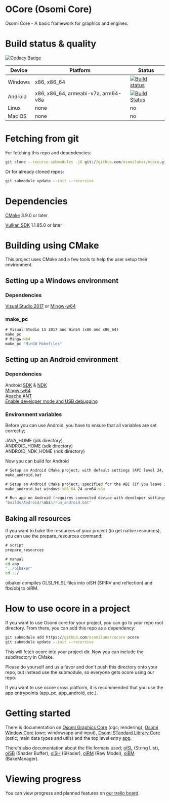 # OCore (Osomi Core)
Osomi Core - A basic framework for graphics and engines.

# Build status & quality

[![Codacy Badge](https://api.codacy.com/project/badge/Grade/dc530b2832e64edc8b2f320e0f38bf50)](https://www.codacy.com/app/niels_3/ocore?utm_source=github.com&amp;utm_medium=referral&amp;utm_content=OsomiLunar/ocore&amp;utm_campaign=Badge_Grade)

| Device        | Platform           | Status  |
| ------------- | ------------- | ----- |
| Windows      |  x86, x86_64 | [![Build status](https://ci.appveyor.com/api/projects/status/mtmreeiiey3y1ksd?svg=true)](https://ci.appveyor.com/project/OsomiLunar/ocore) |
| Android      | x86, x86_64, armeabi-v7a, arm64-v8a      |   [![Build Status](https://travis-ci.com/OsomiLunar/ocore.svg?branch=OCore_v2)](https://travis-ci.com/OsomiLunar/ocore) ||
| Linux | none      |    no |
| Mac OS | none      |    no |
# Fetching from git

For fetching this repo and dependencies:

```bat
git clone --recurse-submodules -j8 git://github.com/osomilunar/ocore.git
```

Or for already cloned repos:

```bat
git submodule update --init --recursive 
```

# Dependencies

[CMake](https://cmake.org/download/) 3.9.0 or later

[Vulkan SDK](https://www.lunarg.com/vulkan-sdk/) 1.1.85.0 or later

# Building using CMake

This project uses CMake and a few tools to help the user setup their environment.
## Setting up a Windows environment
### Dependencies

[Visual Studio 2017](https://docs.microsoft.com/en-us/visualstudio/install/install-visual-studio?view=vs-2017) or [Mingw-w64](https://mingw-w64.org/)

### make_pc

```bat
# Visual Studio 15 2017 and Win64 (x86 and x86_64)
make_pc
# Mingw-w64
make_pc "MinGW Makefiles"
```
## Setting up an Android environment

### Dependencies

Android [SDK](https://developer.android.com/studio/install) & [NDK](https://developer.android.com/ndk/)  
[Mingw-w64](https://mingw-w64.org/)  
[Apache ANT](https://ant.apache.org/bindownload.cgi)  
[Enable developer mode and USB debugging](https://android.gadgethacks.com/how-to/android-basics-enable-developer-options-usb-debugging-0161948/)

### Environment variables

Before you can use Android, you have to ensure that all variables are set correctly;

JAVA_HOME (jdk directory)  
ANDROID_HOME (sdk directory)  
ANDROID_NDK_HOME (ndk directory)

Now you can build for Android

```bat
# Setup an Android CMake project; with default settings (API level 24, arm64-v8a/armeabi-v7a/x86/x64 architecture and windows-x86_64 environment)
make_android.bat

# Setup an Android CMake project; specified for the ABI (if you leave it out, it will create 4 different ABI directories)
make_android.bat windows-x86_64 24 arm64-v8a

# Run app on Android (requires connected device with developer settings)
"builds/Android/%abi%/run_android.bat"
```
## Baking all resources
If you want to bake the resources of your project (to get native resources), you can use the prepare_resources command:

```bat
# script
prepare_resources

# manual
cd app
"../oibaker"
cd ../
```

oibaker compiles GLSL/HLSL files into oiSH (SPIRV and reflection) and fbx/obj to oiRM.

# How to use ocore in a project

If you want to use Osomi core for your project, you can go to your repo root directory. From there, you can add this repo as a dependency:
```bat
git submodule add https://github.com/osomilunar/ocore ocore
git submodule update --init --recursive 
```
This will fetch ocore into your project dir. Now you can include the subdirectory in CMake.

Please do yourself and us a favor and don't push this directory onto your repo, but instead use the submodule, so everyone gets ocore using our repo.

If you want to use ocore cross platform, it is recommended that you use the app entrypoints (app_pc, app_android, etc.).
# Getting started
There is documentation on [Osomi Graphics Core](docs/ogc.md) (ogc; rendering), [Osomi Window Core](docs/owc.md) (owc; window/app and input), [Osomi STandard Library Core](docs/ostlc.md) (ostlc; main data types and utils) and the top level entry [app](docs/app.md).

There's also documentation about the file formats used; [oiSL](docs/oiSL.md) (String List), [oiSB](docs/oiSB.md) (Shader Buffer), [oiSH](docs/oiSH.md) (SHader), [oiRM](docs/oiRM.md) (Raw Model), [oiBM](docs/oiBM.md) (BakeManager).

# Viewing progress
You can view progress and planned features on [our trello board](https://trello.com/b/US4bChrI/osomi-core).
